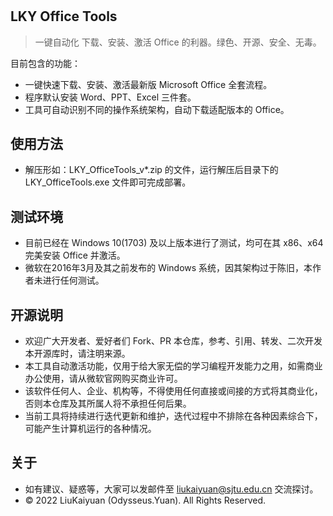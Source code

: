 ﻿#

## LKY Office Tools
 > 一键自动化 下载、安装、激活 Office 的利器。绿色、开源、安全、无毒。

目前包含的功能：
- 一键快速下载、安装、激活最新版 Microsoft Office 全套流程。
- 程序默认安装 Word、PPT、Excel 三件套。
- 工具可自动识别不同的操作系统架构，自动下载适配版本的 Office。

## 使用方法
- 解压形如：LKY_OfficeTools_v*.zip 的文件，运行解压后目录下的 LKY_OfficeTools.exe 文件即可完成部署。

## 测试环境
- 目前已经在 Windows 10(1703) 及以上版本进行了测试，均可在其 x86、x64 完美安装 Office 并激活。
- 微软在2016年3月及其之前发布的 Windows 系统，因其架构过于陈旧，本作者未进行任何测试。
 
## 开源说明
- 欢迎广大开发者、爱好者们 Fork、PR 本仓库，参考、引用、转发、二次开发本开源库时，请注明来源。
- 本工具自动激活功能，仅用于给大家无偿的学习编程开发能力之用，如需商业办公使用，请从微软官网购买商业许可。
- 该软件任何人、企业、机构等，不得使用任何直接或间接的方式将其商业化，否则本仓库及其所属人将不承担任何后果。
- 当前工具将持续进行迭代更新和维护，迭代过程中不排除在各种因素综合下，可能产生计算机运行的各种情况。

## 关于
- 如有建议、疑惑等，大家可以发邮件至 [liukaiyuan@sjtu.edu.cn](mailto:liukaiyuan@sjtu.edu.cn) 交流探讨。
- © 2022 LiuKaiyuan (Odysseus.Yuan). All Rights Reserved.
